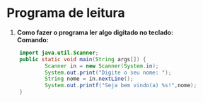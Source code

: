 # Programa de leitura
1. **Como fazer o programa ler algo digitado no teclado:**  
    **Comando:**  
```java
    import java.util.Scanner;
    public static void main(String args[]) {
            Scanner in = new Scanner(System.in);
            System.out.print("Digite o seu nome: ");
            String nome = in.nextLine();
            System.out.printf("Seja bem vindo(a) %s!",nome);
	}
```